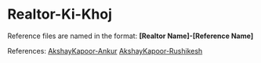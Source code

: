 # Realtor-Ki-Khoj

Reference files are named in the format: **[Realtor Name]-[Reference Name]**

References:
[AkshayKapoor-Ankur](/Question-References/AkshayKapoor-Ankur.md)
[AkshayKapoor-Rushikesh](/Question-References/AkshyaKapoot-Rushikesh.md)